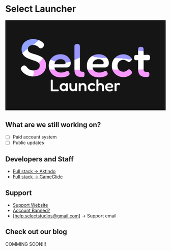 
# Select Launcher
![Logo](https://github.com/select-studios/Select-Launcher/blob/main/Resources/ICON_Hero.png?raw=true)


## What are we still working on?
- [ ]  Paid account system
- [ ]  Public updates
## Developers and Staff

- [Full stack -> Aktindo](https://github.com/Aktindo)
- [Full stack -> GameGlide](https://github.com/YT-GameWorks)


## Support
- [Support Website](https://www.select-studios/help)
- [Account Banned?](https://www.select-studios/acr)
- [help.selectstudios@gmail.com] -> Support email
## Check out our blog
COMMING SOON!!!
